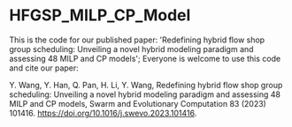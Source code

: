 # HFGSP_MILP_CP_Model
This is the code for our published paper: 'Redefining hybrid flow shop group scheduling: Unveiling a novel hybrid modeling paradigm and assessing 48 MILP and CP models'; Everyone is welcome to use this code and cite our paper:

Y. Wang, Y. Han, Q. Pan, H. Li, Y. Wang, Redefining hybrid flow shop group scheduling: Unveiling a novel hybrid modeling paradigm and assessing 48 MILP and CP models, Swarm and Evolutionary Computation 83 (2023) 101416. https://doi.org/10.1016/j.swevo.2023.101416.
